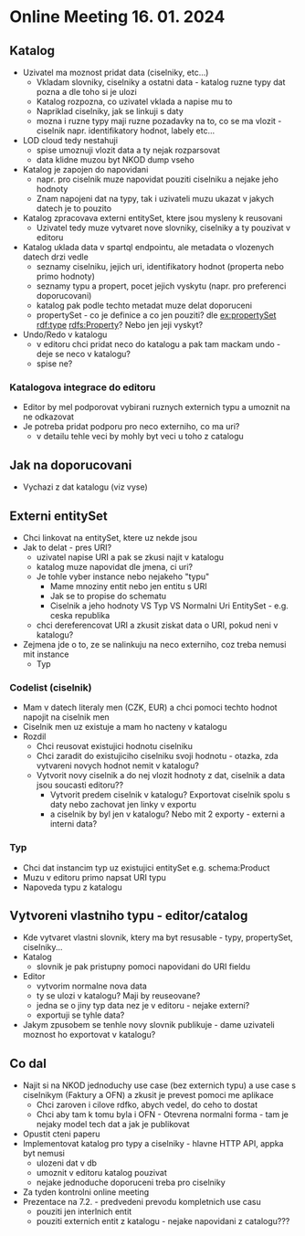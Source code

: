 # Online Meeting 16. 01. 2024

## Katalog

-   Uzivatel ma moznost pridat data (ciselniky, etc...)
    -   Vkladam slovniky, ciselniky a ostatni data - katalog ruzne typy dat pozna a dle toho si je ulozi
    -   Katalog rozpozna, co uzivatel vklada a napise mu to
    -   Napriklad ciselniky, jak se linkuji s daty
    -   mozna i ruzne typy maji ruzne pozadavky na to, co se ma vlozit - ciselnik napr. identifikatory hodnot, labely etc...
-   LOD cloud tedy nestahuji
    -   spise umoznuji vlozit data a ty nejak rozparsovat
    -   data klidne muzou byt NKOD dump vseho
-   Katalog je zapojen do napovidani
    -   napr. pro ciselnik muze napovidat pouziti ciselniku a nejake jeho hodnoty
    -   Znam napojeni dat na typy, tak i uzivateli muzu ukazat v jakych datech je to pouzito
-   Katalog zpracovava externi entitySet, ktere jsou mysleny k reusovani
    -   Uzivatel tedy muze vytvaret nove slovniky, ciselniky a ty pouzivat v editoru
-   Katalog uklada data v spartql endpointu, ale metadata o vlozenych datech drzi vedle
    -   seznamy ciselniku, jejich uri, identifikatory hodnot (properta nebo primo hodnoty)
    -   seznamy typu a propert, pocet jejich vyskytu (napr. pro preferenci doporucovani)
    -   katalog pak podle techto metadat muze delat doporuceni
    -   propertySet - co je definice a co jen pouziti? dle <ex:propertySet> <rdf:type> <rdfs:Property>? Nebo jen jeji vyskyt?
-   Undo/Redo v katalogu
    -   v editoru chci pridat neco do katalogu a pak tam mackam undo - deje se neco v katalogu?
    -   spise ne?

### Katalogova integrace do editoru

-   Editor by mel podporovat vybirani ruznych externich typu a umoznit na ne odkazovat
-   Je potreba pridat podporu pro neco externiho, co ma uri?
    -   v detailu tehle veci by mohly byt veci u toho z catalogu

## Jak na doporucovani

-   Vychazi z dat katalogu (viz vyse)

## Externi entitySet

-   Chci linkovat na entitySet, ktere uz nekde jsou
-   Jak to delat - pres URI?
    -   uzivatel napise URI a pak se zkusi najit v katalogu
    -   katalog muze napovidat dle jmena, ci uri?
    -   Je tohle vyber instance nebo nejakeho "typu"
        -   Mame mnoziny entit nebo jen entitu s URI
        -   Jak se to propise do schematu
        -   Ciselnik a jeho hodnoty VS Typ VS Normalni Uri EntitySet - e.g. ceska republika
    -   chci dereferencovat URI a zkusit ziskat data o URI, pokud neni v katalogu?
-   Zejmena jde o to, ze se nalinkuju na neco externiho, coz treba nemusi mit instance
    -   Typ

### Codelist (ciselnik)

-   Mam v datech literaly men (CZK, EUR) a chci pomoci techto hodnot napojit na ciselnik men
-   Ciselnik men uz existuje a mam ho nacteny v katalogu
-   Rozdil
    -   Chci reusovat existujici hodnotu ciselniku
    -   Chci zaradit do existujiciho ciselniku svoji hodnotu - otazka, zda vytvareni novych hodnot nemit v katalogu?
    -   Vytvorit novy ciselnik a do nej vlozit hodnoty z dat, ciselnik a data jsou soucasti editoru??
        -   Vytvorit predem ciselnik v katalogu? Exportovat ciselnik spolu s daty nebo zachovat jen linky v exportu
        -   a ciselnik by byl jen v katalogu? Nebo mit 2 exporty - externi a interni data?

### Typ

-   Chci dat instancim typ uz existujici entitySet e.g. schema:Product
-   Muzu v editoru primo napsat URI typu
-   Napoveda typu z katalogu

## Vytvoreni vlastniho typu - editor/catalog

-   Kde vytvaret vlastni slovnik, ktery ma byt resusable - typy, propertySet, ciselniky...
-   Katalog
    -   slovnik je pak pristupny pomoci napovidani do URI fieldu
-   Editor
    -   vytvorim normalne nova data
    -   ty se ulozi v katalogu? Maji by reuseovane?
    -   jedna se o jiny typ data nez je v editoru - nejake externi?
    -   exportuji se tyhle data?
-   Jakym zpusobem se tenhle novy slovnik publikuje - dame uzivateli moznost ho exportovat v katalogu?

## Co dal

-   Najit si na NKOD jednoduchy use case (bez externich typu) a use case s ciselnikym (Faktury a OFN) a zkusit je prevest pomoci me aplikace
    -   Chci zaroven i cilove rdfko, abych vedel, do ceho to dostat
    -   Chci aby tam k tomu byla i OFN - Otevrena normalni forma - tam je nejaky model tech dat a jak je publikovat
-   Opustit cteni paperu
-   Implementovat katalog pro typy a ciselniky - hlavne HTTP API, appka byt nemusi
    -   ulozeni dat v db
    -   umoznit v editoru katalog pouzivat
    -   nejake jednoduche doporuceni treba pro ciselniky
-   Za tyden kontrolni online meeting
-   Prezentace na 7.2. - predvedeni prevodu kompletnich use casu
    -   pouziti jen interlnich entit
    -   pouziti externich entit z katalogu - nejake napovidani z catalogu???
